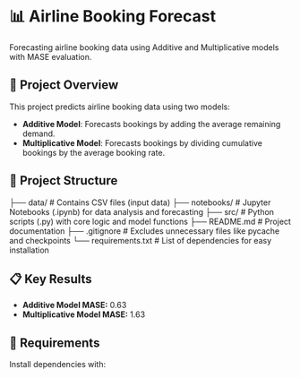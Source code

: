# 📊 Airline Booking Forecast
Forecasting airline booking data using Additive and Multiplicative models with MASE evaluation.

## 🚀 Project Overview
This project predicts airline booking data using two models:
- **Additive Model**: Forecasts bookings by adding the average remaining demand.
- **Multiplicative Model**: Forecasts bookings by dividing cumulative bookings by the average booking rate.

## 📂 Project Structure
├── data/ # Contains CSV files (input data)
├── notebooks/ # Jupyter Notebooks (.ipynb) for data analysis and forecasting 
├── src/ # Python scripts (.py) with core logic and model functions
├── README.md # Project documentation 
├── .gitignore # Excludes unnecessary files like pycache and checkpoints
└── requirements.txt # List of dependencies for easy installation

## 📋 Key Results
- **Additive Model MASE:** 0.63
- **Multiplicative Model MASE:** 1.63

## 🔧 Requirements
Install dependencies with:
